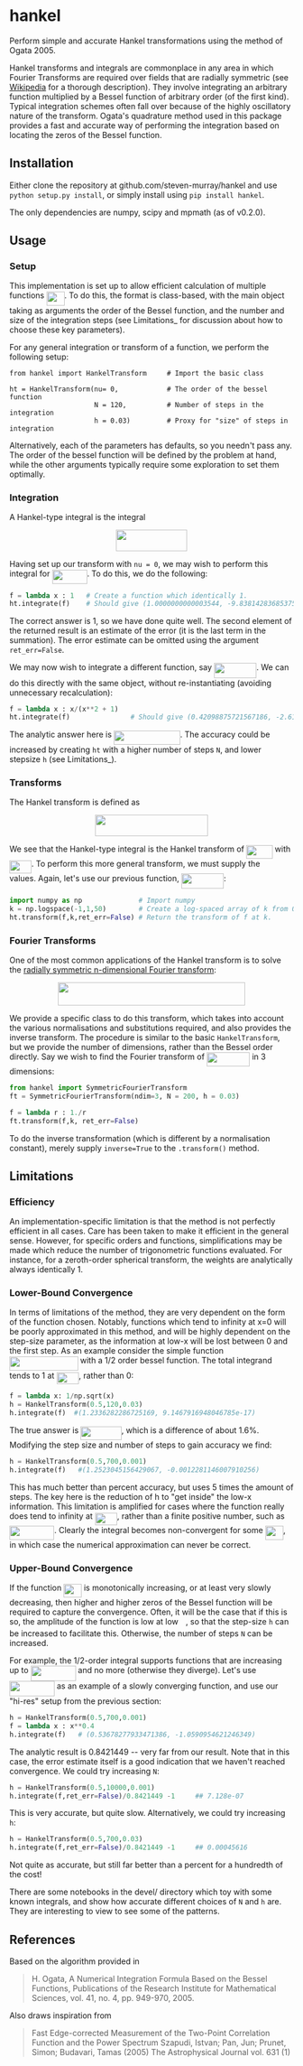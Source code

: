 hankel
======

Perform simple and accurate Hankel transformations using the method of Ogata 2005.

Hankel transforms and integrals are commonplace in any area in which Fourier Transforms are required over fields that 
are radially symmetric (see [Wikipedia](https://en.wikipedia.org/wiki/Hankel_transform) for a thorough description). 
They involve integrating an arbitrary function multiplied by a Bessel function of arbitrary order (of the first kind).
 Typical integration schemes often fall over because of the highly oscillatory nature of the transform. Ogata's 
 quadrature method used in this package provides a fast and accurate way of performing the integration based on 
 locating the zeros of the Bessel function.

Installation
------------

Either clone the repository at github.com/steven-murray/hankel and use `python setup.py install`, or simply install 
using `pip install hankel`.

The only dependencies are numpy, scipy and mpmath (as of v0.2.0).

Usage
-----

### Setup

This implementation is set up to allow efficient calculation of multiple functions <img src="https://rawgit.com/steven-murray/hankel/master/svgs/7997339883ac20f551e7f35efff0a2b9.svg?invert_in_darkmode" align=middle width=31.88493pt height=24.56553pt/>. To do this, the format is 
class-based, with the main object taking as arguments the order of the Bessel function, and the number and size of the 
integration steps (see Limitations\_ for discussion about how to choose these key parameters).

For any general integration or transform of a function, we perform the following setup:

``` sourceCode
from hankel import HankelTransform     # Import the basic class

ht = HankelTransform(nu= 0,            # The order of the bessel function
                     N = 120,          # Number of steps in the integration
                     h = 0.03)         # Proxy for "size" of steps in integration
```

Alternatively, each of the parameters has defaults, so you needn't pass any. The order of the bessel function will be 
defined by the problem at hand, while the other arguments typically require some exploration to set them optimally.

### Integration

A Hankel-type integral is the integral

<p align="center"><img src="https://rawgit.com/steven-murray/hankel/master/svgs/de0f311f07c2e7b1634b56eef090e0b2.svg?invert_in_darkmode" align=middle width=126.78105pt height=38.2239pt/></p>

Having set up our transform with `nu = 0`, we may wish to perform this integral for <img src="https://rawgit.com/steven-murray/hankel/master/svgs/520324f63d12c2f0d9a56865160c29e8.svg?invert_in_darkmode" align=middle width=61.94331pt height=24.56553pt/>. To do this, we do the 
following:

``` python
f = lambda x : 1   # Create a function which identically 1.
ht.integrate(f)    # Should give (1.0000000000003544, -9.8381428368537518e-15)
```

The correct answer is 1, so we have done quite well. The second element of the returned result is an estimate of the 
error (it is the last term in the summation). The error estimate can be omitted using the argument `ret_err=False`.

We may now wish to integrate a different function, say <img src="https://rawgit.com/steven-murray/hankel/master/svgs/ab2aba38e3df024ffc0b7418ccede184.svg?invert_in_darkmode" align=middle width=75.252375pt height=26.70657pt/>. We can do this directly with the same object, 
without re-instantiating (avoiding unnecessary recalculation):

``` python
f = lambda x : x/(x**2 + 1)
ht.integrate(f)               # Should give (0.42098875721567186, -2.6150757700135774e-17)
```

The analytic answer here is <img src="https://rawgit.com/steven-murray/hankel/master/svgs/3047eba0c0ac235199d153e18be7106f.svg?invert_in_darkmode" align=middle width=117.478845pt height=24.56553pt/>. The accuracy could be increased by creating `ht` with a higher number 
of steps `N`, and lower stepsize `h` (see Limitations\_).

### Transforms

The Hankel transform is defined as

<p align="center"><img src="https://rawgit.com/steven-murray/hankel/master/svgs/306ca89f89e0febc3e9e8f6b505871b8.svg?invert_in_darkmode" align=middle width=200.574pt height=38.2239pt/></p> 

We see that the Hankel-type integral is the Hankel transform of <img src="https://rawgit.com/steven-murray/hankel/master/svgs/a5c3ca476cddee18a9f95b93ee03a74e.svg?invert_in_darkmode" align=middle width=46.40229pt height=24.56553pt/> with <img src="https://rawgit.com/steven-murray/hankel/master/svgs/7eb22be4bf74527b54b6d60938478147.svg?invert_in_darkmode" align=middle width=39.101865pt height=22.74591pt/>. To perform this more general 
transform, we must supply the <img src="https://rawgit.com/steven-murray/hankel/master/svgs/63bb9849783d01d91403bc9a5fea12a2.svg?invert_in_darkmode" align=middle width=9.041505pt height=22.74591pt/> values. Again, let's use our previous function, <img src="https://rawgit.com/steven-murray/hankel/master/svgs/ab2aba38e3df024ffc0b7418ccede184.svg?invert_in_darkmode" align=middle width=75.252375pt height=26.70657pt/>:

``` python
import numpy as np              # Import numpy
k = np.logspace(-1,1,50)        # Create a log-spaced array of k from 0.1 to 10.
ht.transform(f,k,ret_err=False) # Return the transform of f at k.
```

### Fourier Transforms

One of the most common applications of the Hankel transform is to solve the 
[radially symmetric n-dimensional Fourier transform](https://en.wikipedia.org/wiki/Hankel_transform#Relation_to_the_Fourier_transform_.28radially_symmetric_case_in_n-dimensions.29):

<p align="center"><img src="https://rawgit.com/steven-murray/hankel/master/svgs/a406d349d3c2e83a25072dc0dd3c3e52.svg?invert_in_darkmode" align=middle width=332.3529pt height=40.66128pt/></p>

We provide a specific class to do this transform, which takes into account the various normalisations and substitutions 
required, and also provides the inverse transform. The procedure is similar to the basic `HankelTransform`, but we 
provide the number of dimensions, rather than the Bessel order directly. Say we wish to find the Fourier transform of 
<img src="https://rawgit.com/steven-murray/hankel/master/svgs/3967151b686bd92ca565ce7ca2ef9f14.svg?invert_in_darkmode" align=middle width=76.46067pt height=24.56553pt/> in 3 dimensions:

``` python
from hankel import SymmetricFourierTransform
ft = SymmetricFourierTransform(ndim=3, N = 200, h = 0.03)

f = lambda r : 1./r
ft.transform(f,k, ret_err=False)
```

To do the inverse transformation (which is different by a normalisation constant), merely supply `inverse=True` to 
the `.transform()` method.

Limitations
-----------

### Efficiency

An implementation-specific limitation is that the method is not perfectly efficient in all cases. Care has been taken 
to make it efficient in the general sense. However, for specific orders and functions, simplifications may be made
 which reduce the number of trigonometric functions evaluated. For instance, for a zeroth-order spherical transform, 
 the weights are analytically always identically 1.

### Lower-Bound Convergence

In terms of limitations of the method, they are very dependent on the form of the function chosen. Notably, functions 
which tend to infinity at x=0 will be poorly approximated in this method, and will be highly dependent on the step-size
 parameter, as the information at low-x will be lost between 0 and the first step. As an example consider the simple 
 function <img src="https://rawgit.com/steven-murray/hankel/master/svgs/78f4ab7b7a378436bba01fc3784f5a13.svg?invert_in_darkmode" align=middle width=121.565895pt height=24.56553pt/> with a 1/2 order bessel function. The total integrand tends to 1 at <img src="https://rawgit.com/steven-murray/hankel/master/svgs/8436d02a042a1eec745015a5801fc1a0.svg?invert_in_darkmode" align=middle width=39.418335pt height=21.10812pt/>, rather than 0:

``` python
f = lambda x: 1/np.sqrt(x)
h = HankelTransform(0.5,120,0.03)
h.integrate(f)  #(1.2336282286725169, 9.1467916948046785e-17)
```

The true answer is <img src="https://rawgit.com/steven-murray/hankel/master/svgs/afddfd9a9ee819c3baa40fd0e0c406d7.svg?invert_in_darkmode" align=middle width=72.33303pt height=24.56553pt/>, which is a difference of about 1.6%. Modifying the step size and number of steps to 
gain accuracy we find:

``` python
h = HankelTransform(0.5,700,0.001)
h.integrate(f)   #(1.2523045156429067, -0.0012281146007910256)
```

This has much better than percent accuracy, but uses 5 times the amount of steps. The key here is the reduction of h 
to "get inside" the low-x information. This limitation is amplified for cases where the function really does tend to 
infinity at <img src="https://rawgit.com/steven-murray/hankel/master/svgs/8436d02a042a1eec745015a5801fc1a0.svg?invert_in_darkmode" align=middle width=39.418335pt height=21.10812pt/>, rather than a finite positive number, such as <img src="https://rawgit.com/steven-murray/hankel/master/svgs/028de67d45348fa98465663e195a99d6.svg?invert_in_darkmode" align=middle width=79.49172pt height=24.56553pt/>. Clearly the integral becomes non-convergent
 for some <img src="https://rawgit.com/steven-murray/hankel/master/svgs/7997339883ac20f551e7f35efff0a2b9.svg?invert_in_darkmode" align=middle width=31.88493pt height=24.56553pt/>, in which case the numerical approximation can never be correct.

### Upper-Bound Convergence

If the function <img src="https://rawgit.com/steven-murray/hankel/master/svgs/7997339883ac20f551e7f35efff0a2b9.svg?invert_in_darkmode" align=middle width=31.88493pt height=24.56553pt/> is monotonically increasing, or at least very slowly decreasing, then higher and higher zeros 
of the Bessel function will be required to capture the convergence. Often, it will be the case that if this is so, the
 amplitude of the function is low at low <img src="https://rawgit.com/steven-murray/hankel/master/svgs/332cc365a4987aacce0ead01b8bdcc0b.svg?invert_in_darkmode" align=middle width=9.359955pt height=14.10255pt/>, so that the step-size `h` can be increased to facilitate this. Otherwise,
  the number of steps `N` can be increased.

For example, the 1/2-order integral supports functions that are increasing up to <img src="https://rawgit.com/steven-murray/hankel/master/svgs/41e964a38a4992cb38f1de57e7629d48.svg?invert_in_darkmode" align=middle width=80.06031pt height=26.70657pt/> and no more 
(otherwise they diverge). Let's use <img src="https://rawgit.com/steven-murray/hankel/master/svgs/a5642fa34877ebb486641386fd4417f3.svg?invert_in_darkmode" align=middle width=80.06031pt height=26.70657pt/> as an example of a slowly converging function, and use our 
"hi-res" setup from the previous section:

``` python
h = HankelTransform(0.5,700,0.001)
f = lambda x : x**0.4
h.integrate(f)   # (0.53678277933471386, -1.0590954621246349)
```

The analytic result is 0.8421449 -- very far from our result. Note that in this case, the error estimate itself is a
 good indication that we haven't reached convergence. We could try increasing `N`:

``` python
h = HankelTransform(0.5,10000,0.001)
h.integrate(f,ret_err=False)/0.8421449 -1     ## 7.128e-07
```

This is very accurate, but quite slow. Alternatively, we could try increasing `h`:

``` python
h = HankelTransform(0.5,700,0.03)
h.integrate(f,ret_err=False)/0.8421449 -1     ## 0.00045616
```

Not quite as accurate, but still far better than a percent for a hundredth of the cost!

There are some notebooks in the devel/ directory which toy with some known integrals, and show how accurate different 
choices of `N` and `h` are. They are interesting to view to see some of the patterns.

References
----------

Based on the algorithm provided in

> H. Ogata, A Numerical Integration Formula Based on the Bessel Functions, Publications of the Research Institute for Mathematical Sciences, vol. 41, no. 4, pp. 949-970, 2005.

Also draws inspiration from

> Fast Edge-corrected Measurement of the Two-Point Correlation Function and the Power Spectrum Szapudi, Istvan; Pan, Jun; Prunet, Simon; Budavari, Tamas (2005) The Astrophysical Journal vol. 631 (1)
